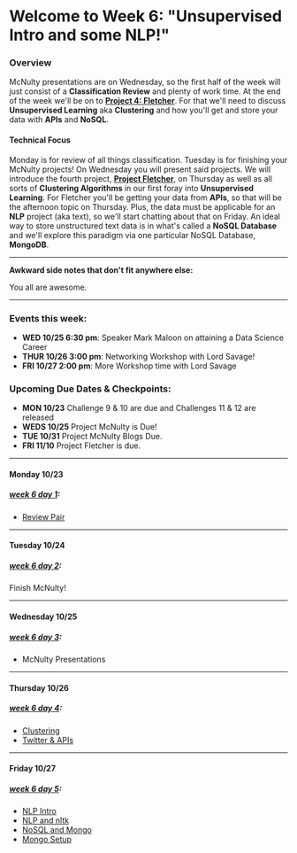 # Welcome to Week 6: "Unsupervised Intro and some NLP!"

### <a name="overview"></a>Overview

McNulty presentations are on Wednesday, so the first half of the week will just consist of a **Classification Review** and plenty of work time.  At the end of the week we'll be on to [**Project 4: Fletcher**](/projects/04-fletcher).  For that we'll need to discuss **Unsupervised Learning** aka **Clustering** and how you'll get and store your data with **APIs** and **NoSQL**.

#### Technical Focus

Monday is for review of all things classification. Tuesday is for finishing your McNulty projects!  On Wednesday you will present said projects. We will introduce the fourth project, [**Project Fletcher**](/projects/04-fletcher), on Thursday as well as all sorts of **Clustering Algorithms** in our first foray into **Unsupervised Learning**.  For Fletcher you'll be getting your data from **APIs**, so that will be the afternoon topic on Thursday.  Plus, the data must be applicable for an **NLP** project (aka text), so we'll start chatting about that on Friday.  An ideal way to store unstructured text data is in what's called a **NoSQL Database** and we'll explore this paradigm via one particular NoSQL Database, **MongoDB**.

---

<a name="notes"></a>**Awkward side notes that don't fit anywhere else:**   

You all are awesome.

---

### <a name="events"></a>Events this week:  
* **WED 10/25 6:30 pm**: Speaker Mark Maloon on attaining a Data Science Career
* **THUR 10/26 3:00 pm**: Networking Workshop with Lord Savage!
* **FRI 10/27 2:00 pm**: More Workshop time with Lord Savage

### <a name="dates"></a>Upcoming Due Dates & Checkpoints:
* **MON  10/23**   Challenge 9 & 10 are due and Challenges 11 & 12 are released
* **WEDS 10/25**  Project McNulty is Due!
* **TUE 10/31** Project McNulty Blogs Due.
* **FRI 11/10**  Project Fletcher is due.


---


#### Monday 10/23
##### [week 6 day 1](01-review):

* [Review Pair](01-review/pair.md)  

---

#### Tuesday 10/24
##### [week 6 day 2](02-work_day):

Finish McNulty!

---

#### Wednesday 10/25
##### [week 6 day 3](03-mcnulty_pres):

* McNulty Presentations

---

#### Thursday 10/26
##### [week 6 day 4](04-cluster_api):

* [Clustering](04-cluster_api/Clustering.pdf)
* [Twitter & APIs](04-cluster_api/TwitterAPI.ipynb)

---

#### Friday 10/27
##### [week 6 day 5](05-nlp_mongo):

* [NLP Intro](05-nlp_mongo/NLP.ipynb)
* [NLP and nltk](05-nlp_mongo/NLP_nltk.ipynb)
* [NoSQL and Mongo](05-nlp_mongo/NoSQL_and_MongoDB.pdf)
* [Mongo Setup](05-nlp_mongo/mongodb_ubuntu.md)
